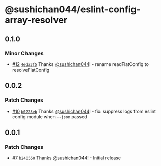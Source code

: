 # @sushichan044/eslint-config-array-resolver

## 0.1.0
### Minor Changes



- [#12](https://github.com/sushichan044/eslint-toolbox/pull/12) [`4eda3f5`](https://github.com/sushichan044/eslint-toolbox/commit/4eda3f513aa5a3c2f36a80d7378c363a33a6c2d0) Thanks [@sushichan044](https://github.com/sushichan044)! - rename readFlatConfig to resolveFlatConfig

## 0.0.2
### Patch Changes



- [#10](https://github.com/sushichan044/eslint-toolbox/pull/10) [`b0223eb`](https://github.com/sushichan044/eslint-toolbox/commit/b0223eba293005fa551afe6ee87883244f6f3622) Thanks [@sushichan044](https://github.com/sushichan044)! - fix: suppress logs from eslint config module when `--json` passed

## 0.0.1
### Patch Changes



- [#7](https://github.com/sushichan044/eslint-toolbox/pull/7) [`b240550`](https://github.com/sushichan044/eslint-toolbox/commit/b2405501f39ab31ab94866e8150161376f43a5ee) Thanks [@sushichan044](https://github.com/sushichan044)! - Initial release
